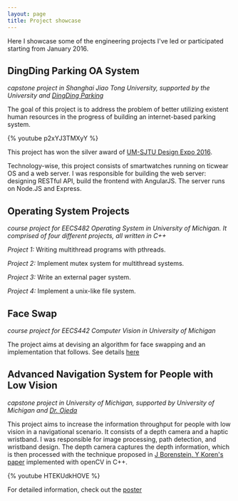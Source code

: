 ```yaml
---
layout: page
title: Project showcase
---
```

Here I showcase some of the engineering projects I've led or participated starting from January 2016.


## DingDing Parking OA System
*capstone project in Shanghai Jiao Tong University, supported by the University and [DingDing Parking](http://www.dingdingtingche.com/)*

The goal of this project is to address the problem of better utilizing existent human resources in the progress of building an internet-based parking system.

{% youtube p2xYJ3TMXyY %}

This project has won the silver award of [UM-SJTU Design Expo 2016](http://umji.sjtu.edu.cn/news/2016-ji-summer-design-expo-hot-on-internet-of-things/).

Technology-wise, this project consists of smartwatches running on ticwear OS and a web server. I was responsible for building the web server: designing RESTful API, build the frontend with AngularJS. The server runs on Node.JS and Express.


## Operating System Projects

*course project for EECS482 Operating System in University of Michigan. It comprised of four different projects, all written in C++*

_Project 1:_ Writing multithread programs with pthreads.

_Project 2:_ Implement mutex system for multithread systems.

_Project 3:_ Write an external pager system.

_Project 4:_ Implement a unix-like file system.

## Face Swap

*course project for EECS442 Computer Vision in University of Michigan*

The project aims at devising an algorithm for face swapping and an implementation that follows. See details [here]({{site.baseurl}}/public/pdf/face-swap-realization.pdf)


## Advanced Navigation System for People with Low Vision

*capstone project in University of Michigan, supported by University of Michigan and [Dr. Ojeda](http://lojeda.engin.umich.edu/)*

This project aims to increase the information throughput for people with low vision in a navigational scenario. It consists of a depth camera and a haptic wristband. I was responsible for image processing, path detection, and wristband design. The depth camera captures the depth information, which is then processed with the technique proposed in [J Borenstein, Y Koren's paper](http://www-personal.umich.edu/~johannb/Papers/paper16.pdf) implemented with openCV in C++.

{% youtube HTEKUdkHOVE %}

For detailed information, check out the [poster]({{site.baseurl}}/public/pdf/naviband.pdf)
